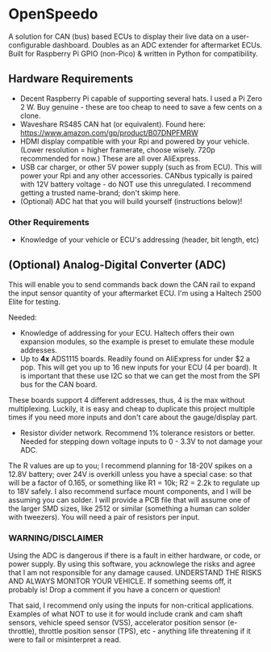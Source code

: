 # OpenSpeedo
A solution for CAN (bus) based ECUs to display their live data on a user-configurable dashboard. Doubles as an ADC extender for aftermarket ECUs. Built for Raspberry Pi GPIO (non-Pico) & written in Python for compatibility.


## Hardware Requirements
- Decent Raspberry Pi capable of supporting several hats. I used a Pi Zero 2 W. Buy genuine - these are too cheap to need to save a few cents on a clone. 
- Waveshare RS485 CAN hat (or equivalent). Found here: https://www.amazon.com/gp/product/B07DNPFMRW
- HDMI display compatible with your Rpi and powered by your vehicle. (Lower resolution = higher framerate, choose wisely. 720p recommended for now.) These are all over AliExpress. 
- USB car charger, or other 5V power supply (such as from ECU). This will power your Rpi and any other accessories. CANbus typically is paired with 12V battery voltage - do NOT use this unregulated. I recommend getting a trusted name-brand; don't skimp here. 
- (Optional) ADC hat that you will build yourself (instructions below)!
  
### Other Requirements
- Knowledge of your vehicle or ECU's addressing (header, bit length, etc)

## (Optional) Analog-Digital Converter (ADC)
This will enable you to send commands back down the CAN rail to expand the input sensor quantity of your aftermarket ECU. I'm using a Haltech 2500 Elite for testing. 

Needed:
- Knowledge of addressing for your ECU. Haltech offers their own expansion modules, so the example is preset to emulate these module addresses. 
- Up to **4x** ADS1115 boards. Readily found on AliExpress for under $2 a pop. This will get you up to 16 new inputs for your ECU (4 per board). It is important that these use I2C so that we can get the most from the SPI bus for the CAN board.

These boards support 4 different addresses, thus, 4 is the max without multiplexing. Luckily, it is easy and cheap to duplicate this project multiple times if you need more inputs and don't care about the gauge/display part. 
- Resistor divider network. Recommend 1% tolerance resistors or better. Needed for stepping down voltage inputs to 0 - 3.3V to not damage your ADC. 

The R values are up to you; I recommend planning for 18-20V spikes on a 12.8V battery; over 24V is overkill unless you have a special case: so that will be a factor of 0.165, or something like R1 = 10k; R2 = 2.2k to regulate up to 18V safely. I also recommend surface mount components, and I will be assuming you can solder. I will provide a PCB file that will assume one of the larger SMD sizes, like 2512 or similar (something a human can solder with tweezers). You will need a pair of resistors per input. 

### WARNING/DISCLAIMER
Using the ADC is dangerous if there is a fault in either hardware, or code, or power supply. By using this software, you acknowlege the risks and agree that I am not responsible for any damage caused. UNDERSTAND THE RISKS AND ALWAYS MONITOR YOUR VEHICLE. If something seems off, it probably is! Drop a comment if you have a concern or question!

That said, I recommend only using the inputs for non-critical applications. Examples of what NOT to use it for would include crank and cam shaft sensors, vehicle speed sensor (VSS), accelerator position sensor (e-throttle), throttle position sensor (TPS), etc - anything life threatening if it were to fail or misinterpret a read. 
